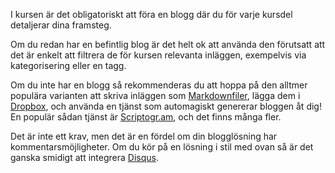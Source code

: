 I kursen är det obligatoriskt att föra en blogg där du för varje kursdel detaljerar dina framsteg.

Om du redan har en befintlig blog är det helt ok att använda den förutsatt att det är enkelt att filtrera de för kursen relevanta inläggen, exempelvis via kategorisering eller en tagg.

Om du inte har en blogg så rekommenderas du att hoppa på den alltmer populära varianten att skriva inläggen som [Markdownfiler](http://daringfireball.net/projects/markdown/), lägga dem i [Dropbox](http://dropbox.com), och använda en tjänst som automagiskt genererar bloggen åt dig! En populär sådan tjänst är [Scriptogr.am](http://scriptogr.am), och det finns många fler.

Det är inte ett krav, men det är en fördel om din blogglösning har kommentarsmöjligheter. Om du kör på en lösning i stil med ovan så är det ganska smidigt att integrera [Disqus](http://disqus.com).